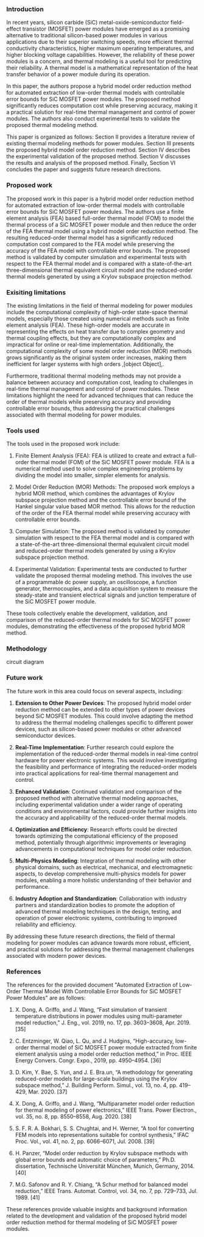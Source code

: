 ### Introduction
In recent years, silicon carbide (SiC) metal-oxide-semiconductor field-effect transistor (MOSFET) power modules have emerged as a promising alternative to traditional silicon-based power modules in various applications due to their superior switching speeds, more efficient thermal conductivity characteristics, higher maximum operating temperatures, and higher blocking voltage capabilities. However, the reliability of these power modules is a concern, and thermal modeling is a useful tool for predicting their reliability. A thermal model is a mathematical representation of the heat transfer behavior of a power module during its operation. 

In this paper, the authors propose a hybrid model order reduction method for automated extraction of low-order thermal models with controllable error bounds for SiC MOSFET power modules. The proposed method significantly reduces computation cost while preserving accuracy, making it a practical solution for real-time thermal management and control of power modules. The authors also conduct experimental tests to validate the proposed thermal modeling method. 

This paper is organized as follows: Section II provides a literature review of existing thermal modeling methods for power modules. Section III presents the proposed hybrid model order reduction method. Section IV describes the experimental validation of the proposed method. Section V discusses the results and analysis of the proposed method. Finally, Section VI concludes the paper and suggests future research directions.

### Proposed work
The proposed work in this paper is a hybrid model order reduction method for automated extraction of low-order thermal models with controllable error bounds for SiC MOSFET power modules. The authors use a finite element analysis (FEA) based full-order thermal model (FOM) to model the thermal process of a SiC MOSFET power module and then reduce the order of the FEA thermal model using a hybrid model order reduction method. The resulting reduced-order thermal model has a significantly reduced computation cost compared to the FEA model while preserving the accuracy of the FEA model with controllable error bounds. The proposed method is validated by computer simulation and experimental tests with respect to the FEA thermal model and is compared with a state-of-the-art three-dimensional thermal equivalent circuit model and the reduced-order thermal models generated by using a Krylov subspace projection method.

### Exisiting limitations
The existing limitations in the field of thermal modeling for power modules include the computational complexity of high-order state-space thermal models, especially those created using numerical methods such as finite element analysis (FEA). These high-order models are accurate in representing the effects on heat transfer due to complex geometry and thermal coupling effects, but they are computationally complex and impractical for online or real-time implementation. Additionally, the computational complexity of some model order reduction (MOR) methods grows significantly as the original system order increases, making them inefficient for larger systems with high orders ,[object Object],.

Furthermore, traditional thermal modeling methods may not provide a balance between accuracy and computation cost, leading to challenges in real-time thermal management and control of power modules. These limitations highlight the need for advanced techniques that can reduce the order of thermal models while preserving accuracy and providing controllable error bounds, thus addressing the practical challenges associated with thermal modeling for power modules.

### Tools used
The tools used in the proposed work include:

1. Finite Element Analysis (FEA): FEA is utilized to create and extract a full-order thermal model (FOM) of the SiC MOSFET power module. FEA is a numerical method used to solve complex engineering problems by dividing the model into smaller, simpler elements for analysis.

2. Model Order Reduction (MOR) Methods: The proposed work employs a hybrid MOR method, which combines the advantages of Krylov subspace projection method and the controllable error bound of the Hankel singular value based MOR method. This allows for the reduction of the order of the FEA thermal model while preserving accuracy with controllable error bounds.

3. Computer Simulation: The proposed method is validated by computer simulation with respect to the FEA thermal model and is compared with a state-of-the-art three-dimensional thermal equivalent circuit model and reduced-order thermal models generated by using a Krylov subspace projection method.

4. Experimental Validation: Experimental tests are conducted to further validate the proposed thermal modeling method. This involves the use of a programmable dc power supply, an oscilloscope, a function generator, thermocouples, and a data acquisition system to measure the steady-state and transient electrical signals and junction temperature of the SiC MOSFET power module.

These tools collectively enable the development, validation, and comparison of the reduced-order thermal models for SiC MOSFET power modules, demonstrating the effectiveness of the proposed hybrid MOR method.

### Methodology
 circuit diagram

### Future work
The future work in this area could focus on several aspects, including:

1. **Extension to Other Power Devices**: The proposed hybrid model order reduction method can be extended to other types of power devices beyond SiC MOSFET modules. This could involve adapting the method to address the thermal modeling challenges specific to different power devices, such as silicon-based power modules or other advanced semiconductor devices.

2. **Real-Time Implementation**: Further research could explore the implementation of the reduced-order thermal models in real-time control hardware for power electronic systems. This would involve investigating the feasibility and performance of integrating the reduced-order models into practical applications for real-time thermal management and control.

3. **Enhanced Validation**: Continued validation and comparison of the proposed method with alternative thermal modeling approaches, including experimental validation under a wider range of operating conditions and environmental factors, could provide further insights into the accuracy and applicability of the reduced-order thermal models.

4. **Optimization and Efficiency**: Research efforts could be directed towards optimizing the computational efficiency of the proposed method, potentially through algorithmic improvements or leveraging advancements in computational techniques for model order reduction.

5. **Multi-Physics Modeling**: Integration of thermal modeling with other physical domains, such as electrical, mechanical, and electromagnetic aspects, to develop comprehensive multi-physics models for power modules, enabling a more holistic understanding of their behavior and performance.

6. **Industry Adoption and Standardization**: Collaboration with industry partners and standardization bodies to promote the adoption of advanced thermal modeling techniques in the design, testing, and operation of power electronic systems, contributing to improved reliability and efficiency.

By addressing these future research directions, the field of thermal modeling for power modules can advance towards more robust, efficient, and practical solutions for addressing the thermal management challenges associated with modern power devices.

### References
The references for the provided document "Automated Extraction of Low-Order Thermal Model With Controllable Error Bounds for SiC MOSFET Power Modules" are as follows:

1. X. Dong, A. Griffo, and J. Wang, “Fast simulation of transient temperature distributions in power modules using multi-parameter model reduction,” J. Eng., vol. 2019, no. 17, pp. 3603–3608, Apr. 2019. [35]

2. C. Entzminger, W. Qiao, L. Qu, and J. Hudgins, “High-accuracy, low-order thermal model of SiC MOSFET power module extracted from finite element analysis using a model order reduction method,” in Proc. IEEE Energy Convers. Congr. Expo., 2019, pp. 4950–4954. [36]

3. D. Kim, Y. Bae, S. Yun, and J. E. Bra.un, “A methodology for generating reduced-order models for large-scale buildings using the Krylov subspace method,” J. Building Perform. Simul., vol. 13, no. 4, pp. 419–429, Mar. 2020. [37]

4. X. Dong, A. Griffo, and J. Wang, “Multiparameter model order reduction for thermal modeling of power electronics,” IEEE Trans. Power Electron., vol. 35, no. 8, pp. 8550–8558, Aug. 2020. [38]

5. S. F. R. A. Bokhari, S. S. Chughtai, and H. Werner, “A tool for converting FEM models into representations suitable for control synthesis,” IFAC Proc. Vol., vol. 41, no. 2, pp. 6066–6071, Jul. 2008. [39]

6. H. Panzer, “Model order reduction by Krylov subspace methods with global error bounds and automatic choice of parameters,” Ph.D. dissertation, Technische Universität München, Munich, Germany, 2014. [40]

7. M.G. Safonov and R. Y. Chiang, “A Schur method for balanced model reduction,” IEEE Trans. Automat. Control, vol. 34, no. 7, pp. 729–733, Jul. 1989. [41]

These references provide valuable insights and background information related to the development and validation of the proposed hybrid model order reduction method for thermal modeling of SiC MOSFET power modules.
